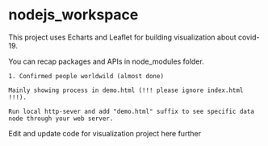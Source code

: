 # nodejs_workspace
This project uses Echarts and Leaflet for building visualization about covid-19.

   You can recap packages and APIs in node_modules folder.

    1. Confirmed people worldwild (almost done)
  
    Mainly showing process in demo.html (!!! please ignore index.html !!!).

    Run local http-sever and add "demo.html" suffix to see specific data node through your web server.


Edit and update code for visualization project here further
